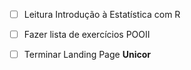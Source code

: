 - [ ] Leitura Introdução à Estatística com R
- [ ] Fazer lista de exercícios POOII
- [ ] Terminar Landing Page **Unicor**




